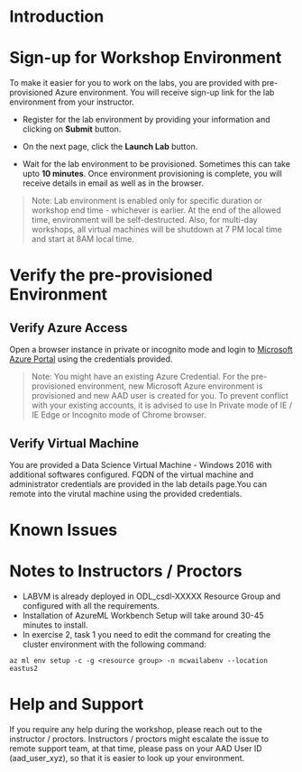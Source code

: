 # Introduction

# Sign-up for Workshop Environment

To make it easier for you to work on the labs, you are provided with pre-provisioned Azure environment. You will receive sign-up link for the lab environment from your instructor. 

* Register for the lab environment by providing your information and clicking on **Submit** button.

* On the next page, click the **Launch Lab** button.
 
* Wait for the lab environment to be provisioned. Sometimes this can take upto **10 minutes**. Once environment provisioning is complete, you will receive details in email as well as in the browser.
 
 > Note: Lab environment is enabled only for specific duration or workshop end time - whichever is earlier. At the end of the allowed time, environment will be self-destructed. Also, for multi-day workshops, all virtual machines will be shutdown at 7 PM local time and start at 8AM local time.

# Verify the pre-provisioned Environment

## Verify Azure Access

Open a browser instance in private or incognito mode and login to [Microsoft Azure Portal](https://portal.azure.com) using the credentials provided.

> Note: You might have an existing Azure Credential. For the pre-provisioned environment, new Microsoft Azure environment is provisioned and new AAD user is created for you. To prevent conflict with your existing accounts, it is advised to use In Private mode of IE / IE Edge or Incognito mode of Chrome browser.

## Verify Virtual Machine

You are provided a Data Science Virtual Machine - Windows 2016 with additional softwares configured. FQDN of the virtual machine and administrator credentials are provided in the lab details page.You can remote into the virutal machine using the provided credentials.

# Known Issues

# Notes to Instructors / Proctors

* LABVM is already deployed in ODL_csdl-XXXXX Resource Group and configured with all the requirements.
* Installation of AzureML Workbench Setup will take around 30-45 minutes to install.
* In exercise 2, task 1 you need to edit the command for creating the cluster environment with the following command:
```
az ml env setup -c -g <resource group> -n mcwailabenv --location eastus2
```

# Help and Support

If you require any help during the workshop, please reach out to the instructor / proctors. Instructors / proctors might escalate the issue to remote support team, at that time, please pass on your AAD User ID (aad_user_xyz), so that it is easier to look up your environment.



